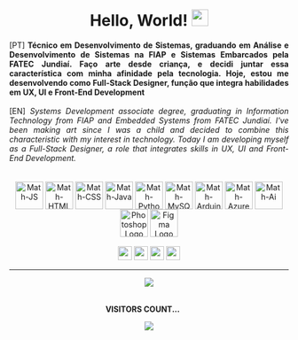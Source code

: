 <div align="center">
  <h1>Hello, World! <img src="https://raw.githubusercontent.com/kaueMarques/kaueMarques/master/hi.gif" height="30px" width="30"> </h1>
</div>

<div align="justify">[PT]<strong> Técnico em Desenvolvimento de Sistemas, graduando em Análise e Desenvolvimento de Sistemas na FIAP e Sistemas Embarcados pela FATEC Jundiaí. Faço arte desde criança, e decidi juntar essa característica com minha afinidade pela tecnologia. Hoje, estou me desenvolvendo como Full-Stack Designer, função que integra habilidades em UX, UI e Front-End Development </strong>
<br><br>
[EN]<em> Systems Development associate degree, graduating in Information Technology from FIAP and Embedded Systems from FATEC Jundiaí. I've been making art since I was a child and decided to combine this characteristic with my interest in technology. Today I am developing myself as a Full-Stack Designer, a role that integrates skills in UX, UI and Front-End Development.</em></div>

<br>

<div align="center" valign="top"><br>
  <img align="center" alt="Math-JS" height="50" src="https://cdn.jsdelivr.net/gh/devicons/devicon/icons/javascript/javascript-original.svg">
   <img align="center" alt="Math-HTML" height="50" src="https://cdn.jsdelivr.net/gh/devicons/devicon/icons/html5/html5-original.svg">
  <img align="center" alt="Math-CSS" height="50" src="https://cdn.jsdelivr.net/gh/devicons/devicon/icons/css3/css3-original.svg">
  <img align="center" alt="Math-Java" height="50" src="https://cdn.jsdelivr.net/gh/devicons/devicon/icons/java/java-original-wordmark.svg">
    <img align="center" alt="Math-Python" height="50" src="https://cdn.jsdelivr.net/gh/devicons/devicon/icons/python/python-original.svg">
  <img align="center" alt="Math-MySQL" height="50" src="https://cdn.jsdelivr.net/gh/devicons/devicon/icons/mysql/mysql-original-wordmark.svg">
  <img align="center" alt="Math-Arduino" height="50" src="https://cdn.jsdelivr.net/gh/devicons/devicon/icons/arduino/arduino-original-wordmark.svg">
  <img align="center" alt="Math-Azure" height="50" src="https://cdn.jsdelivr.net/gh/devicons/devicon/icons/azure/azure-original.svg">
    <img align="center" alt="Math-Ai" height="50" src="https://cdn.jsdelivr.net/gh/devicons/devicon/icons/illustrator/illustrator-plain.svg">
  <img align="center" alt="Photoshop Logo" height="50" src="https://cdn.jsdelivr.net/gh/devicons/devicon@latest/icons/photoshop/photoshop-original.svg">
    <img align="center" alt="Figma Logo" height="50" src="https://cdn.jsdelivr.net/gh/devicons/devicon@latest/icons/figma/figma-original.svg">
</div>

<br>

<div align="center"> 
  <a href = "mailto:contato@matheusari.com"><img src="https://img.shields.io/badge/-Gmail-%23333?style=for-the-badge&logo=gmail&logoColor=white" target="_blank" height="25"></a>
  <a href="https://www.linkedin.com/in/matheusari" target="_blank"><img src="https://img.shields.io/badge/-LinkedIn-%230077B5?style=for-the-badge&logo=linkedin&logoColor=white" target="_blank" height="25"></a> 
  <a href="https://www.behance.net/matheusari" target="_blank"><img src="https://img.shields.io/badge/-Behance-blue?style=for-the-badge&logo=behance&logoColor=white" target="_blank" height="25"></a>
    <a href="https://wa.me/5511975420249" target="_blank"><img src="https://img.shields.io/badge/WhatsApp-25D366.svg?style=for-the-badge&logo=WhatsApp&logoColor=white" target="_blank" height="25"></a>
</div>

---------------------------------------------------------------------------------------------------------------------------------------------------------

<div align="center">
   <img src="https://user-images.githubusercontent.com/114448911/215529826-1dfa0817-1e27-4459-9dbd-126f36bbfdff.gif">
</div>


<div align="center">
  <br><p align="centre"><b>VISITORS COUNT... <img src="https://user-images.githubusercontent.com/114448911/215560210-32d77ec3-981a-4bc2-b93c-4e4920c13352.gif" height="15px" width="20"></b></p>  
  <p align="center"><img align="center" src="https://profile-counter.glitch.me/{matheusari}/count.svg" /></p> 
  <br>
</div>
